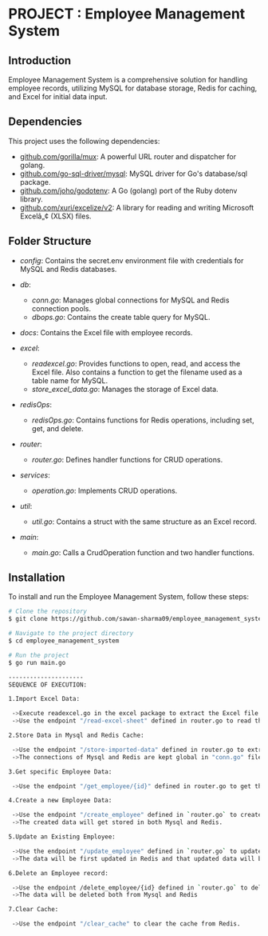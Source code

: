 # PROJECT : Employee Management System

## Introduction

Employee Management System is a comprehensive solution for handling employee records, utilizing MySQL for database storage, Redis for caching, and Excel for initial data input.

## Dependencies

This project uses the following dependencies:

- [github.com/gorilla/mux](https://github.com/gorilla/mux): A powerful URL router and dispatcher for golang.
- [github.com/go-sql-driver/mysql](https://github.com/go-sql-driver/mysql): MySQL driver for Go's database/sql package.
- [github.com/joho/godotenv](https://github.com/joho/godotenv): A Go (golang) port of the Ruby dotenv library.
- [github.com/xuri/excelize/v2](https://github.com/xuri/excelize): A library for reading and writing Microsoft Excelâ„¢ (XLSX) files.


## Folder Structure

- *config*: Contains the secret.env environment file with credentials for MySQL and Redis databases.
  
- *db*:
  - *conn.go*: Manages global connections for MySQL and Redis connection pools.
  - *dbops.go*: Contains the create table query for MySQL.

- *docs*: Contains the Excel file with employee records.

- *excel*:
  - *readexcel.go*: Provides functions to open, read, and access the Excel file. Also contains a function to get the filename used as a table name for MySQL.
  - *store_excel_data.go*: Manages the storage of Excel data.

- *redisOps*:
  - *redisOps.go*: Contains functions for Redis operations, including set, get, and delete.

- *router*:
  - *router.go*: Defines handler functions for CRUD operations.

- *services*:
  - *operation.go*: Implements CRUD operations.

- *util*:
  - *util.go*: Contains a struct with the same structure as an Excel record.

- *main*: 
  - *main.go*: Calls a CrudOperation function and two handler functions.

## Installation

To install and run the Employee Management System, follow these steps:

```bash
# Clone the repository
$ git clone https://github.com/sawan-sharma09/employee_management_system.git

# Navigate to the project directory
$ cd employee_management_system

# Run the project
$ go run main.go

---------------------
SEQUENCE OF EXECUTION:

1.Import Excel Data:

 ->Execute readexcel.go in the excel package to extract the Excel file.
 ->Use the endpoint "/read-excel-sheet" defined in router.go to read the data and display it to the user in a readable JSON format.

2.Store Data in Mysql and Redis Cache:

 ->Use the endpoint "/store-imported-data" defined in router.go to extract the Excel file and store it in Mysql and Redis Cache.
 ->The connections of Mysql and Redis are kept global in "conn.go" file.

3.Get specific Employee Data:

 ->Use the endpoint "/get_employee/{id}" defined in router.go to get the data of any specific employee by passing the employee ID in the request URL.

4.Create a new Employee Data:

 ->Use the endpoint "/create_employee" defined in `router.go` to create a new Employee.
 ->The created data will get stored in both Mysql and Redis. 

5.Update an Existing Employee:

 ->Use the endpoint "/update_employee" defined in `router.go` to update any existing employee.
 ->The data will be first updated in Redis and that updated data will be stored in Mysql database.

6.Delete an Employee record:

 ->Use the endpoint /delete_employee/{id} defined in `router.go` to delete an employee
 ->The data will be deleted both from Mysql and Redis

7.Clear Cache:

 ->Use the endpoint "/clear_cache" to clear the cache from Redis.
